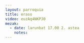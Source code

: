 ```yaml
---
layout: parroquia
title: eraso
video: euzAq4NKPJ0
mezak:
  - date: larunbat 17.00 2. astea
    notes:
---
```


